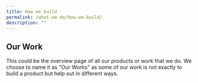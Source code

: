 ```yaml
---
title: How we build
permalink: /what-we-do/how-we-build/
description: ""
---
```

## Our Work
This could be the overview page of all our products or work that we do. We choose to name it as "Our Works" as some of our work is not exactly to build a product but help out in different ways.